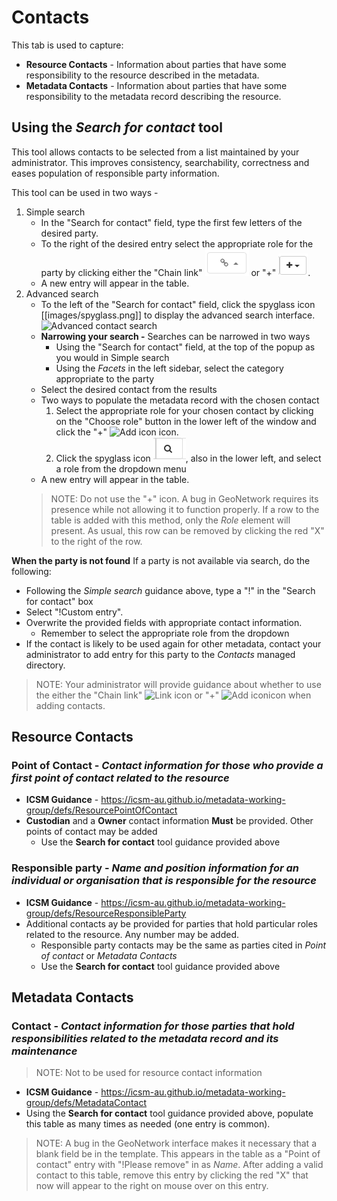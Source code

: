 # Contacts

This tab is used to capture:
* **Resource Contacts** - Information about parties that have some responsibility to the resource described in the metadata.
* **Metadata Contacts** - Information about parties that have some responsibility to the metadata record describing the resource.

## Using the _Search for contact_ tool 
This tool allows contacts to be selected from a list maintained by your administrator. This improves consistency, searchability, correctness and eases population of responsible party information.

This tool can be used in two ways -
1. Simple search
    * In the "Search for contact" field, type the first few letters of the desired party.
    * To the right of the desired entry select the appropriate role for the party by clicking either the "Chain link" ![Link icon](images/linkSelector.png) or "+" ![Add icon](images/addSelector.png). 
    * A new entry will appear in the table.
1. Advanced search
    * To the left of the "Search for contact" field, click the spyglass icon [[images/spyglass.png]] to display the advanced search interface. ![Advanced contact search](images/contactSearch)
    * **Narrowing your search -** Searches can be narrowed in two ways
        * Using the "Search for contact" field, at the top of the popup as you would in Simple search
        * Using the _Facets_ in the left sidebar, select the category appropriate to the party 
    * Select the desired contact from the results
    * Two ways to populate the metadata record with the chosen contact
        1. Select the appropriate role for your chosen contact by clicking on the "Choose role" button in the lower left of the window and click the "+" ![Add icon](/images/addIcon.png) icon.
        1. Click the spyglass icon ![spyglass](/images/spyglass.png), also in the lower left, and select a role from the dropdown menu
    * A new entry will appear in the table.
    > NOTE: Do not use the "+" icon. A bug in GeoNetwork requires its presence while not allowing it to function properly. If a row to the table is added with this method, only the _Role_ element will present. As usual, this row can be removed by clicking the red "X" to the right of the row.

**When the party is not found**
If a party is not available via search, do the following:
* Following the _Simple search_ guidance above, type a "!" in the "Search for contact" box
* Select "!Custom entry". 
* Overwrite the provided fields with appropriate contact information. 
   * Remember to select the appropriate role from the dropdown
* If the contact is likely to be used again for other metadata, contact your administrator to add entry for this party to the *Contacts* managed directory.

> NOTE: Your administrator will provide guidance about whether to use the either the "Chain link" ![Link icon](/images/chainlink.png) or "+" ![Add icon](/images/addIcon.png)icon when adding contacts.

## Resource Contacts
### Point of Contact - _Contact information for those who provide a first point of contact related to the resource_ 
* **ICSM Guidance** - https://icsm-au.github.io/metadata-working-group/defs/ResourcePointOfContact
* **Custodian** and a **Owner** contact information **Must** be provided. Other points of contact may be added
    * Use the **Search for contact** tool guidance provided above

### Responsible party - _Name and position information for an individual or organisation that is responsible for the resource_
* **ICSM Guidance** - https://icsm-au.github.io/metadata-working-group/defs/ResourceResponsibleParty
* Additional contacts ay be provided for parties that hold particular roles related to the resource. Any number may be added.
    * Responsible party contacts may be the same as parties cited in _Point of contact_ or _Metadata Contacts_
    * Use the **Search for contact** tool guidance provided above

## Metadata Contacts
### Contact - _Contact information for those parties that hold responsibilities related to the metadata record and its maintenance_ 
>NOTE: Not to be used for resource contact information
* **ICSM Guidance** - https://icsm-au.github.io/metadata-working-group/defs/MetadataContact
* Using the **Search for contact** tool guidance provided above, populate this table as many times as needed (one entry is common). 
>NOTE: A bug in the GeoNetwork interface makes it necessary that a blank field be in the template. This appears in the table as a  "Point of contact" entry with "!Please remove" in as _Name_. After adding a valid contact to this table, remove this entry by clicking the red "X" that now will appear to the right on mouse over on this entry.      
